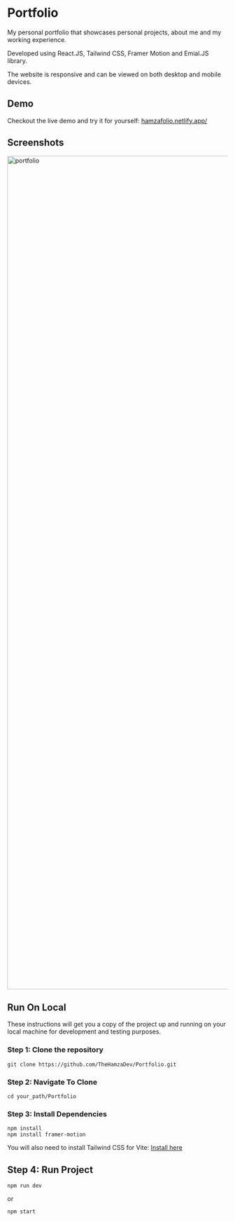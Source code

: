 # Portfolio
My personal portfolio that showcases personal projects, about me and my working experience.

Developed using React.JS, Tailwind CSS, Framer Motion and Emial.JS library.

The website is responsive and can be viewed on both desktop and mobile devices.

## Demo
Checkout the live demo and try it for yourself: [hamzafolio.netlify.app/](https://hamzafolio.netlify.app/)

## Screenshots
<img width="1904" alt="portfolio" src="https://github.com/TheHamzaDev/Portfolio/assets/143728239/8b6a89ba-baf5-4709-b288-98e2615fc68c">

## Run On Local
These instructions will get you a copy of the project up and running on your local machine for development and testing purposes.

### Step 1: Clone the repository
```
git clone https://github.com/TheHamzaDev/Portfolio.git
```
### Step 2: Navigate To Clone
```
cd your_path/Portfolio
```
### Step 3: Install Dependencies
```
npm install
npm install framer-motion
```
You will also need to install Tailwind CSS for Vite: [Install here](https://tailwindcss.com/docs/guides/vite)

## Step 4: Run Project
```
npm run dev
```
or
```
npm start
```
